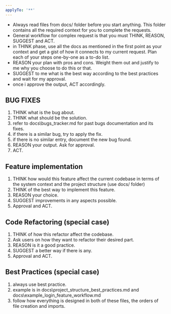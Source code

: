 ```yaml
---
applyTo: '**'
---
```


- Always read files from docs/ folder before you start anything. This folder contains all the required context for you to complete the requests.
- General workflow for complex request is that you must THINK, REASON, SUGGEST and ACT.
- in THINK phase, use all the docs as mentioned in the first point as your context and get a gist of how it connects to my current request. Plan each of your steps one-by-one as a to-do list.
- REASON your plan with pros and cons. Weight them out and justify to me why you choose to do this or that.
- SUGGEST to me what is the best way according to the best practices and wait for my approval.
- once i approve the output, ACT accordingly.

## BUG FIXES
1. THINK what is the bug about.
2. THINK what should be the solution.
3. refer to docs\bugs_tracker.md for past bugs documentation and its fixes.
4. if there is a similar bug, try to apply the fix.
5. if there is no similar entry, document the new bug found.
6. REASON your output. Ask for approval.
7. ACT.

## Feature implementation
1. THINK how would this feature affect the current codebase in terms of the system context and the project structure (use docs/ folder)
2. THINK of the best way to implement this feature.
3. REASON your choice.
4. SUGGEST improvements in any aspects possible.
5. Approval and ACT.

## Code Refactoring (special case)
1. THINK of how this refactor affect the codebase.
2. Ask users on how they want to refactor their desired part.
3. REASON is it a good practice.
4. SUGGEST a better way if there is any.
5. Approval and ACT.

## Best Practices (special case)
1. always use best practice.
2. example is in  docs\project_structure_best_practices.md and docs\example_login_feature_workflow.md
3. follow how everything is designed in both of these files, the orders of file creation and imports.